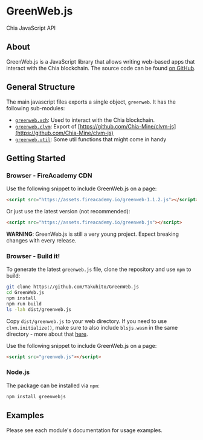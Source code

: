 # GreenWeb.js
Chia JavaScript API

## About

GreenWeb.js is a JavaScript library that allows writing web-based apps that interact with the Chia blockchain. The source code can be found [on GitHub](https://github.com/Yakuhito/GreenWeb.js).

## General Structure

The main javascript files exports a single object, `greenweb`. It has the following sub-modules:

 - [`greenweb.xch`](xch/index.md): Used to interact with the Chia blockchain.
 - [`greenweb.clvm`](clvm/index.md): Export of [https://github.com/Chia-Mine/clvm-js](https://github.com/Chia-Mine/clvm-js)
 - [`greenweb.util`](util/index.md): Some util functions that might come in handy

## Getting Started

### Browser - FireAcademy CDN

Use the following snippet to include GreenWeb.js on a page:

```html
<script src="https://assets.fireacademy.io/greenweb-1.1.2.js"></script>
```

Or just use the latest version (not recommended):

```html
<script src="https://assets.fireacademy.io/greenweb.js"></script>
```

**WARNING**: GreenWeb.js is still a very young project. Expect breaking changes with every release.

### Browser - Build it!
To generate the latest `greenweb.js` file, clone the repository and use `npm` to build:

```sh
git clone https://github.com/Yakuhito/GreenWeb.js
cd GreenWeb.js
npm install
npm run build
ls -lah dist/greenweb.js
```

Copy `dist/greenweb.js` to your web directory.
If you need to use `clvm.initialize()`, make sure to also include `blsjs.wasm` in the same directory - more about that [here](https://github.com/Chia-Mine/clvm-js#use-in-browser).

Use the following snippet to include GreenWeb.js on a page:

```html
<script src="greenweb.js"></script>
```

### Node.js

The package can be installed via `npm`:
```sh
npm install greenwebjs
```


## Examples

Please see each module's documentation for usage examples.